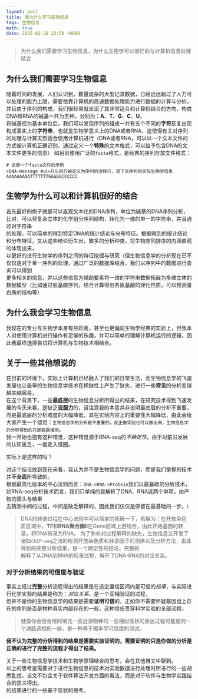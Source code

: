 ```yaml
---
layout: post
title: 我为什么学习生物信息
tags: 生物信息
math: true
date: 2025-02-28 23:59 +0800
---
```


> 为什么我们需要学习生物信息，为什么生物学可以很好的与计算机信息处理结合

## 为什么我们需要学习生物信息

随着时间的发展，人们认识到，数量庞杂的大型记录数据，已经远远超过了人力可以处理的能力上限，需要依靠计算机的高速数据处理能力进行数据的计算与分析。并且由于序列的构成，我们很轻易就发现了其非常适合和计算机结合的方向，构成DNA和RNA的碱基一共为五种，分别为：**A**、**T**、**G**、**C**、**U**。\
将碱基视为基本单位后，我们可以发现序列的组成一共有五个不同的**字符**反复出现构成事实上的**字符串**，也就是生物学意义上的DNA或者RNA，这使得有关对序列的处理与计算天然适合使用计算机进行（DNA或者RNA，可以以一个文本文件的方式被计算机正确识别，通过定义一个**特殊**的文本格式，可以给予包含DNA的文本文件更多的信息）
如目前使用广泛的`fasta`格式，是经典的序列存放文件格式：

```
# 这是一个fasta文件的示例
>DNA-message #以>开头的行被定义为序列的注释行，是下文序列的实际生物学信息
AAAAAAAAATTTTTTTGGGGGCCCCCC
```

## 生物学为什么可以和计算机很好的结合

首先最好的例子就是可以直观文本化的DNA序列，单位为碱基的DNA序列分析，比对，可以将复杂立体的化学组分序列结构，转化为一维的单一的字符串，并且通过对字符串\
的处理，可以简单的得到特定DNA的统计结论与分布特征。根据得到的统计结论和分布特征，又从这些结论衍生出，繁多的分析种类，将生物序列排序的内涵直观的体现出来，\
以更好的进行生物学的序列之间的特征挖掘与研究（但生物信息学的分析现在已不仅仅是对于单一序列的处理，通过广泛的数据库结合，我们以序列中的数据进行查询可以得到\
更多相关的信息，并以这些信息为辅助要素将一维的字符串数据拓展为多维立体的数据模型（比如通过氨基酸序列，结合计算得出各氨基酸的理化性质，可以预测蛋白质的结构等）

## 为什么我会学习生物信息

我现在的专业与生物学本身有些距离，甚至也更偏向生物学经典的实验上，但我本人对使用计算机进行操作有足够的乐趣，并可以简单的理解计算机运行的逻辑，因此我最终选择尝试将计算机与生物技术相结合。

## 关于一些其他想说的

在目前的环境下，实际上计算机已经融入了我们的日常生活，而生物信息学的飞速发展也让最早的生物信息学技术在稀缺性上产生了缺失，进行一些**常见**的分析变得越来越容易，\
在这个背景下，一些**最底层**的生物信息分析所得出的结果，在研究技术得到飞速发展的今天来看，是缺乏**说服力**的，请注意我的本意并非说明最底层的分析不重要，\
而是最底层的分析难度的大幅降低，其在实验内容上的重要性大幅降低，由此会给大家产生一个错觉：`生物信息学的分析是不重要的，反正做实验也可以做出来，生物信息学的分析得到的只是数据推测`。\
我一开始也抱有这种错觉，这种错觉源于RNA-seq的*不确定性*，由于对前沿发展的认知匮乏，一度走入怪圈。

实际上是这样的吗？

对这个结论放到现在来看，我认为并不是生物信息学的问题，而是我们掌握的技术并**不全面**所导致的。\
根据最简化版本的中心法则而言：`DNA->RNA->Protein`我们以最基础的分析技术，如RNA-seq分析技术而言，我们只单纯的是解析了DNA、RNA这两个单项，由产物的源头与结果\
去猜测中间的过程，中间是缺乏解释的，因此我们仅仅是停留在最基础的一步。\
>DNA的转录过程在中心法则中可以简单的拓展一下，拓展为：在开放染色质区域中，**TF**和**RNA聚合酶II**在Gene区域上游结合，由此开始基因的转录，将DNA转录为RNA。
为了弥补对过程解释的缺失，生物信息又开发了诸如`ChIP-seq`之流的检测开放染色质和转录因子的测序以及分析方法，由此得到的完整分析结果，是一个确定性的结论。完整的\
解释了从DNA到RNA的转录过程，解开了DNA-RNA的对应关系。

### **对于分析结果的可信度与验证**

事实上经过**完整**分析流程得出的结果是在选定置信区间内是可信的*结果*，与实际进行化学实验的结果是称为：*对应关系*，是一个互相验证的过程，\
但并不是你的生物信息学的结果是需要**证明可信**的。正如你不需要怀疑基因组上存在的序列是否是物种真实内部存在的一般，这种信任贯穿科学实验的全部流程。

> 就像你会很合理的填充一些近源物种的一些相似性状的表达过程可能是同一个通路调控的一般，是一种基于概率学可信度的测试。

**我不认为完整的分析得到的结果是需要实验证明的，需要证明的只是你做的分析是正确的进行了完整的流程才得出了结果。**

关于一些生物信息学技术和生物学原理结合的思考，会在其他博文中聊到。\
以上的思考是需要对于进行生物信息的技术对实验数据进行处理时所进行的一些胡思乱想，该文不包含关于软件算法开发方面的看法，而是对于软件与生物学实践结合的意义得出。\
的结果进行的一些基于现状的思考。
